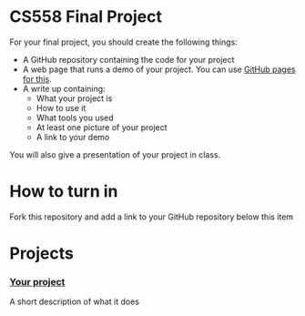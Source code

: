 CS558 Final Project
===================
For your final project, you should create the following things:

* A GitHub repository containing the code for your project
* A web page that runs a demo of your project.  You can use [GitHub pages for this](https://help.github.com/articles/creating-project-pages-manually).
* A write up containing:
    + What your project is
    + How to use it
    + What tools you used
    + At least one picture of your project
    + A link to your demo

You will also give a presentation of your project in class.

How to turn in
==============
Fork this repository and add a link to your GitHub repository below this item

Projects
========

### [Your project](https://github.com/yourname/yourpoject)
A short description of what it does